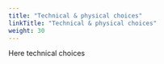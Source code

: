 ```yaml
---
title: "Technical & physical choices"
linkTitle: "Technical & physical choices"
weight: 30
---
```


Here technical choices
